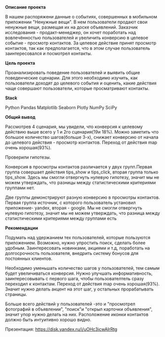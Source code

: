 **Описание проекта**

В нашем распоряжени данные о событиях, совершенных в мобильном приложении "Ненужные вещи". В нем пользователи продают свои ненужные вещи, размещая их на доске объявлений. Заказчик исследования - продакт-менеджер, он хочет поработать над вовлечённостью пользователей и увеличить конверсию в целевое событие - просмотр контактов. За целевое действие принят просмотр контактов, так как предполагается, что в этом случае пользователь заинтересовался и посмотрел контакты.

**Цель проекта**

Проанализировать поведение пользователей и выявить общие поведенческие сценарии. Для этого необходимо изучить, как пользователи доходят до целевого события и оценить, какие действия чаще совершают пользователи, которые просматривают контакты.

**Stack**

Python
Pandas
Matplotlib
Seaborn
Plotly
NumPy
SciPy

**Общий вывод**

Рассмотрев 4 сценария, мы увидели, что конверсия к целевому действию выше всего у 1 и 2го сценария(19и 18%). Можно заметить что большое количество шагов(больше 3-х), снижает конверсию от начала до целевого действия - просмотр контактов. Переход от действия map очень хорошая(93%).

Проверили гипотезы.

Конверсия в просмотры контактов различается у двух групп.Первая группа совершает действия tips_show и tips_click, вторая группа только tips_show. Здесь мы смогли отвергнуть нулевую гипотезу, значит мы не можем утверждать, что разницы между статистическими критериями группами нет.

Две группы демонстрируют разную конверсию в просмотры контактов. Первая группа источник, с которого пользователь установил приложение- yandex, вторая - google. Мы не смогли отвергнуть нулевую гипотезу, значит мы не можем утверждать, что разница между статистическими критериями между группами есть

**Рекомендации**

Подумать над удержанием тех пользователей, которые пользуются приложением. Возможно, нужно упростить поиск, сделать более удобным. Заинтересовать новинками, акциями и т.д, поработать на долгосрочность пользователя, внедрить систему бонусов для постоянных клиентов.

Необходимо уменьшать количество шагов у пользователей, тем самым будет увеличиваться конверсия. Нужно улучшать информативность, заинтересовывать с первого шага, чтобы пользователтель сразу переходил к контактам. Переход от действия map очень хорошая(93%). Значит нужно делать акцент на этот шаг, у остальных прорабатывать страницы.

Больше всего действий у пользователей -это и "просмотрел фотографий в объявлении", "поиск"и "открыл карточки объявления", значит упор нужно делать на них. Расположение иконки контактов должно быть интуитивно хорошо видно.

Презентация: https://disk.yandex.ru/i/uOHc3icwAlrRtg